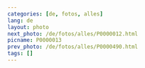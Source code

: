 ```yaml
---
categories: [de, fotos, alles]
lang: de
layout: photo
next_photo: /de/fotos/alles/P0000012.html
picname: P0000013
prev_photo: /de/fotos/alles/P0000490.html
tags: []
---
```

